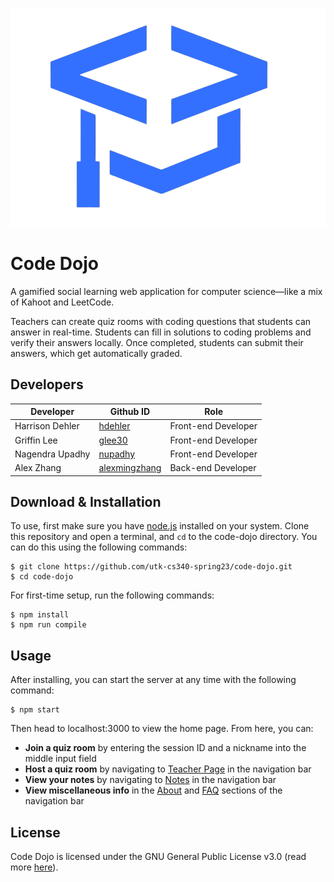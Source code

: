 ![Code Dojo](public/img/dojoFavicon.png "Title")

# Code Dojo
A gamified social learning web application for computer science—like a mix of Kahoot and LeetCode.

Teachers can create quiz rooms with coding questions that students can answer in real-time.
Students can fill in solutions to coding problems and verify their answers locally.
Once completed, students can submit their answers, which get automatically graded.

## Developers

| Developer        | Github ID                                         | Role                    |
| ---------------- | ------------------------------------------------- | ----------------------- |
| Harrison Dehler  | [hdehler](https://github.com/hdehler)             | Front-end Developer     |
| Griffin Lee      | [glee30](https://github.com/Griff2325)            | Front-end Developer     |
| Nagendra Upadhy  | [nupadhy](https://github.com/nupadhy3)            | Front-end Developer     |
| Alex Zhang       | [alexmingzhang](https://github.com/alexmingzhang) | Back-end Developer      |

## Download & Installation
To use, first make sure you have [node.js](https://nodejs.org/en/) installed on your system.
Clone this repository and open a terminal, and `cd` to the code-dojo directory.
You can do this using the following commands:

    $ git clone https://github.com/utk-cs340-spring23/code-dojo.git
    $ cd code-dojo

For first-time setup, run the following commands:

    $ npm install
    $ npm run compile

## Usage
After installing, you can start the server at any time with the following command:

    $ npm start

Then head to localhost:3000 to view the home page.
From here, you can:
- **Join a quiz room** by entering the session ID and a nickname into the middle input field
- **Host a quiz room** by navigating to [Teacher Page](http://localhost:3000/teacherPage.html) in the navigation bar
- **View your notes** by navigating to [Notes](http://localhost:3000/NOTES_PAGE/notesPage.html) in the navigation bar
- **View miscellaneous info** in the [About](http://localhost:3000/ABOUT_PAGE/aboutPage.html) and [FAQ](http://localhost:3000/FAQ_PAGE/faqPage.html) sections of the navigation bar

## License

Code Dojo is licensed under the GNU General Public License v3.0 (read more [here](https://github.com/utk-cs340-spring23/code-dojo/blob/main/LICENSE)).
